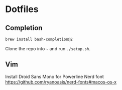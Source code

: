 # Dotfiles

## Completion

```
brew install bash-completion@2
```

Clone the repo into `~` and run `./setup.sh`.

## Vim
Install Droid Sans Mono for Powerline Nerd font
https://github.com/ryanoasis/nerd-fonts#macos-os-x
